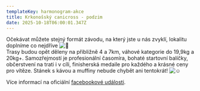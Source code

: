 ```yaml
---
templateKey: harmonogram-akce
title: Krkonošský canicross - podzim
date: 2025-10-18T06:00:01.347Z
---
```

Očekávat můžete stejný formát závodu, na který jste u nás zvyklí, lokalitu doplníme co nejdříve ![🙂](https://static.xx.fbcdn.net/images/emoji.php/v9/t4c/1/16/1f642.png)\
Trasy budou opět děleny na přibližně 4 a 7km, váhové kategorie do 19,9kg a 20kg+. Samozřejmostí je profesionální časomíra, bohaté startovní balíčky, občerstvení na trati i v cíli, finisherská medaile pro každého a krásné ceny pro vítěze. Stánek s kávou a muffiny nebude chybět ani tentokrát! ![☺️](https://static.xx.fbcdn.net/images/emoji.php/v9/tfb/1/16/263a.png)

V﻿íce informací na oficiální [facebookové události](https://fb.me/e/2trTXziFi).